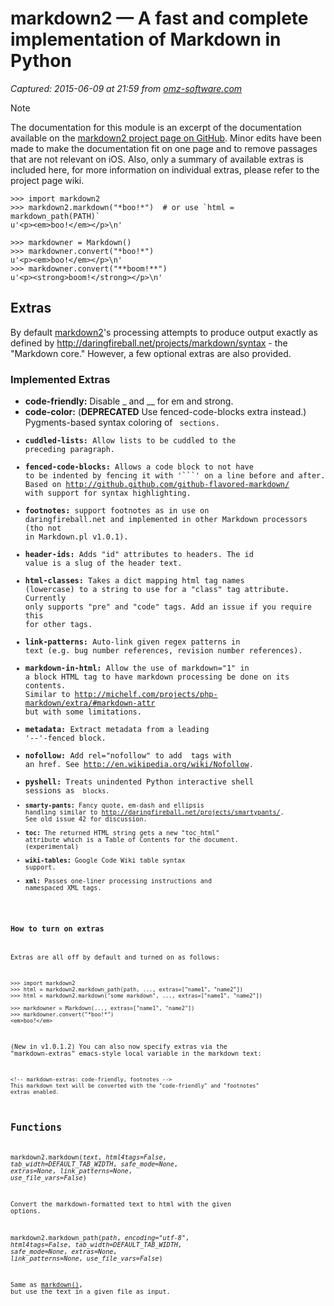 # markdown2 — A fast and complete implementation of Markdown in Python

_Captured: 2015-06-09 at 21:59 from [omz-software.com](http://omz-software.com/editorial/docs/ios/markdown2.html)_

Note

The documentation for this module is an excerpt of the documentation available on the [markdown2 project page on GitHub](https://github.com/trentm/python-markdown2). Minor edits have been made to make the documentation fit on one page and to remove passages that are not relevant on iOS. Also, only a summary of available extras is included here, for more information on individual extras, please refer to the project page wiki.
    
    
    >>> import markdown2
    >>> markdown2.markdown("*boo!*")  # or use `html = markdown_path(PATH)`
    u'<p><em>boo!</em></p>\n'
    
    >>> markdowner = Markdown()
    >>> markdowner.convert("*boo!*")
    u'<p><em>boo!</em></p>\n'
    >>> markdowner.convert("**boom!**")
    u'<p><strong>boom!</strong></p>\n'
    

## Extras

By default [markdown2](http://omz-software.com/editorial/docs/ios/markdown2.html)'s processing attempts to produce output exactly as defined by <http://daringfireball.net/projects/markdown/syntax> - the "Markdown core." However, a few optional extras are also provided.

### Implemented Extras

  * **code-friendly:** Disable _ and __ for em and strong.
  * **code-color:** (**DEPRECATED** Use fenced-code-blocks extra instead.) Pygments-based syntax coloring of <code> sections.
  * **cuddled-lists:** Allow lists to be cuddled to the preceding paragraph.
  * **fenced-code-blocks:** Allows a code block to not have to be indented by fencing it with '```' on a line before and after. Based on <http://github.github.com/github-flavored-markdown/> with support for syntax highlighting.
  * **footnotes:** support footnotes as in use on daringfireball.net and implemented in other Markdown processors (tho not in Markdown.pl v1.0.1).
  * **header-ids:** Adds "id" attributes to headers. The id value is a slug of the header text.
  * **html-classes:** Takes a dict mapping html tag names (lowercase) to a string to use for a "class" tag attribute. Currently only supports "pre" and "code" tags. Add an issue if you require this for other tags.
  * **link-patterns:** Auto-link given regex patterns in text (e.g. bug number references, revision number references).
  * **markdown-in-html:** Allow the use of markdown="1" in a block HTML tag to have markdown processing be done on its contents. Similar to <http://michelf.com/projects/php-markdown/extra/#markdown-attr> but with some limitations.
  * **metadata:** Extract metadata from a leading '--'-fenced block.
  * **nofollow:** Add rel="nofollow" to add <a> tags with an href. See <http://en.wikipedia.org/wiki/Nofollow>.
  * **pyshell:** Treats unindented Python interactive shell sessions as <code> blocks.
  * **smarty-pants:** Fancy quote, em-dash and ellipsis handling similar to <http://daringfireball.net/projects/smartypants/>. See old issue 42 for discussion.
  * **toc:** The returned HTML string gets a new "toc_html" attribute which is a Table of Contents for the document. (experimental)
  * **wiki-tables:** Google Code Wiki table syntax support.
  * **xml:** Passes one-liner processing instructions and namespaced XML tags.

### How to turn on extras

Extras are all off by default and turned on as follows:
    
    
    >>> import markdown2
    >>> html = markdown2.markdown_path(path, ..., extras=["name1", "name2"])
    >>> html = markdown2.markdown("some markdown", ..., extras=["name1", "name2"])
    
    >>> markdowner = Markdown(..., extras=["name1", "name2"])
    >>> markdowner.convert("*boo!*")
    <em>boo!</em>
    

(New in v1.0.1.2) You can also now specify extras via the "markdown-extras" emacs-style local variable in the markdown text:
    
    
    <!-- markdown-extras: code-friendly, footnotes -->
    This markdown text will be converted with the "code-friendly" and "footnotes"
    extras enabled.

## Functions

markdown2.markdown(_text_, _html4tags=False_, _tab_width=DEFAULT_TAB_WIDTH_, _safe_mode=None_, _extras=None_, _link_patterns=None_, _use_file_vars=False_)
    

Convert the markdown-formatted text to html with the given options.

markdown2.markdown_path(_path_, _encoding="utf-8"_, _html4tags=False_, _tab_width=DEFAULT_TAB_WIDTH_, _safe_mode=None_, _extras=None_, _link_patterns=None_, _use_file_vars=False_)
    

Same as [markdown()](http://omz-software.com/editorial/docs/ios/markdown.html), but use the text in a given file as input.
